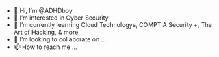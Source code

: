 - 👋 Hi, I’m @ADHDboy
- 👀 I’m interested in Cyber Security
- 🌱 I’m currently learning Cloud Technologys, COMPTIA Security +, The Art of Hacking, & more
- 💞️ I’m looking to collaborate on ...
- 📫 How to reach me ...

<!---
ADHDboy/ADHDboy is a ✨ special ✨ repository because its `README.md` (this file) appears on your GitHub profile.
You can click the Preview link to take a look at your changes.
--->
